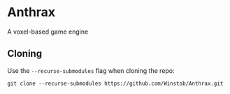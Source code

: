 # Anthrax
A voxel-based game engine

## Cloning
Use the `--recurse-submodules` flag when cloning the repo:
```
git clone --recurse-submodules https://github.com/Winstob/Anthrax.git
```
